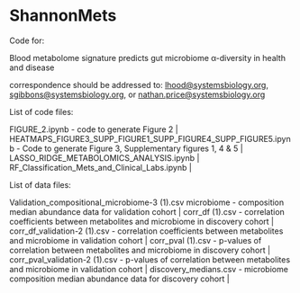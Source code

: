 # ShannonMets
Code for:

Blood metabolome signature predicts gut microbiome α-diversity in health and disease

correspondence should be addressed to:  lhood@systemsbiology.org, sgibbons@systemsbiology.org, or nathan.price@systemsbiology.org 



List of code files:

FIGURE_2.ipynb -  code to generate Figure 2 |
HEATMAPS_FIGURE3_SUPP_FIGURE1_SUPP_FIGURE4_SUPP_FIGURE5.ipynb -	Code to generate Figure 3, Supplementary figures 1, 4 & 5 |
LASSO_RIDGE_METABOLOMICS_ANALYSIS.ipynb	| 
RF_Classification_Mets_and_Clinical_Labs.ipynb	|


List of data files:

Validation_compositional_microbiome-3 (1).csv	microbiome -  composition median abundance data for validation cohort |
corr_df (1).csv -	correlation coefficients between metabolites and microbiome in discovery cohort |
corr_df_validation-2 (1).csv -	correlation coefficients between metabolites and microbiome in validation cohort |
corr_pval (1).csv	- p-values of correlation between metabolites and microbiome in discovery cohort |
corr_pval_validation-2 (1).csv -	p-values of correlation between metabolites and microbiome in validation cohort |
discovery_medians.csv -	microbiome composition median abundance data for discovery cohort |



